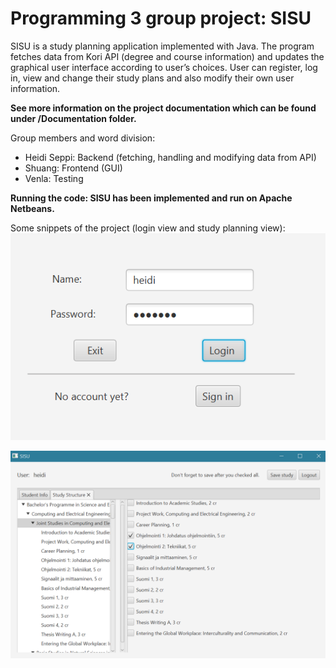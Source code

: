 # Programming 3 group project: SISU

SISU is a study planning application implemented with Java. The program fetches data from Kori API (degree and course information) and updates the graphical user interface according to user’s choices. User can register, log in, view and change their study plans and also modify their own user information.

**See more information on the project documentation which can be found under /Documentation folder.**

Group members and word division:
- Heidi Seppi: Backend (fetching, handling and modifying data from API)
- Shuang: Frontend (GUI)
- Venla: Testing

**Running the code: SISU has been implemented and run on Apache Netbeans.**

Some snippets of the project (login view and study planning view):
![login view](https://github.com/heidise/Sisu/blob/main/Documentation/login_view.PNG)

![study planning view](https://github.com/heidise/Sisu/blob/main/Documentation/Study_planning_view.PNG)
